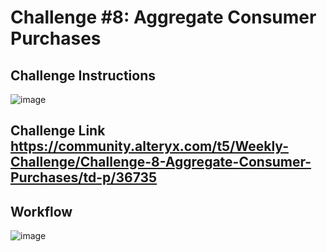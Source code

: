 # Challenge #8: Aggregate Consumer Purchases

## Challenge Instructions
![image](https://user-images.githubusercontent.com/74512335/178160393-3c05594b-d39c-4f1a-938c-49cf996fb0f8.png)

## Challenge Link https://community.alteryx.com/t5/Weekly-Challenge/Challenge-8-Aggregate-Consumer-Purchases/td-p/36735

## Workflow

![image](https://user-images.githubusercontent.com/74512335/178368596-76c2490f-11df-4cfb-b356-ecbc849bed50.png)
